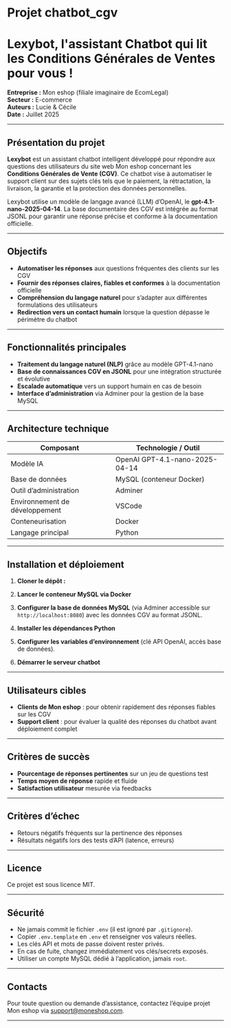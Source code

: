 # Projet chatbot_cgv

# Lexybot, l'assistant Chatbot qui lit les Conditions Générales de Ventes pour vous !

**Entreprise :** Mon eshop (filiale imaginaire de EcomLegal)  
**Secteur :** E-commerce  
**Auteurs :** Lucie & Cécile  
**Date :** Juillet 2025

---

## Présentation du projet

**Lexybot** est un assistant chatbot intelligent développé pour répondre aux questions des utilisateurs du site web Mon eshop concernant les **Conditions Générales de Vente (CGV)**. Ce chatbot vise à automatiser le support client sur des sujets clés tels que le paiement, la rétractation, la livraison, la garantie et la protection des données personnelles.

Lexybot utilise un modèle de langage avancé (LLM) d’OpenAI, le **gpt-4.1-nano-2025-04-14**. La base documentaire des CGV est intégrée au format JSONL pour garantir une réponse précise et conforme à la documentation officielle.

---

## Objectifs

- **Automatiser les réponses** aux questions fréquentes des clients sur les CGV  
- **Fournir des réponses claires, fiables et conformes** à la documentation officielle  
- **Compréhension du langage naturel** pour s’adapter aux différentes formulations des utilisateurs  
- **Redirection vers un contact humain** lorsque la question dépasse le périmètre du chatbot  

---

## Fonctionnalités principales

- **Traitement du langage naturel (NLP)** grâce au modèle GPT-4.1-nano  
- **Base de connaissances CGV en JSONL** pour une intégration structurée et évolutive 
- **Escalade automatique** vers un support humain en cas de besoin  
- **Interface d’administration** via Adminer pour la gestion de la base MySQL  

---

## Architecture technique

| Composant             | Technologie / Outil              |
|----------------------|---------------------------------|
| Modèle IA            | OpenAI GPT-4.1-nano-2025-04-14  |
| Base de données      | MySQL (conteneur Docker)         |
| Outil d’administration | Adminer                         |
| Environnement de développement | VSCode                      |
| Conteneurisation     | Docker                          |
| Langage principal    | Python                         |

---

## Installation et déploiement

1. **Cloner le dépôt :**

2. **Lancer le conteneur MySQL via Docker**

3. **Configurer la base de données MySQL** (via Adminer accessible sur `http://localhost:8080`) avec les données CGV au format JSONL.

4. **Installer les dépendances Python**

5. **Configurer les variables d’environnement** (clé API OpenAI, accès base de données).

6. **Démarrer le serveur chatbot**

---

## Utilisateurs cibles

- **Clients de Mon eshop** : pour obtenir rapidement des réponses fiables sur les CGV  
- **Support client** : pour évaluer la qualité des réponses du chatbot avant déploiement complet  

---

## Critères de succès

- **Pourcentage de réponses pertinentes** sur un jeu de questions test  
- **Temps moyen de réponse** rapide et fluide  
- **Satisfaction utilisateur** mesurée via feedbacks  

---

## Critères d’échec

- Retours négatifs fréquents sur la pertinence des réponses  
- Résultats négatifs lors des tests d’API (latence, erreurs)  

---

## Licence

Ce projet est sous licence MIT.

---

## Sécurité

- Ne jamais commit le fichier `.env` (il est ignoré par `.gitignore`).
- Copier `.env.template` en `.env` et renseigner vos valeurs réelles.
- Les clés API et mots de passe doivent rester privés. 
- En cas de fuite, changez immédiatement vos clés/secrets exposés.
- Utiliser un compte MySQL dédié à l’application, jamais `root`.

---

## Contacts

Pour toute question ou demande d’assistance, contactez l’équipe projet Mon eshop via support@moneshop.com.

---

